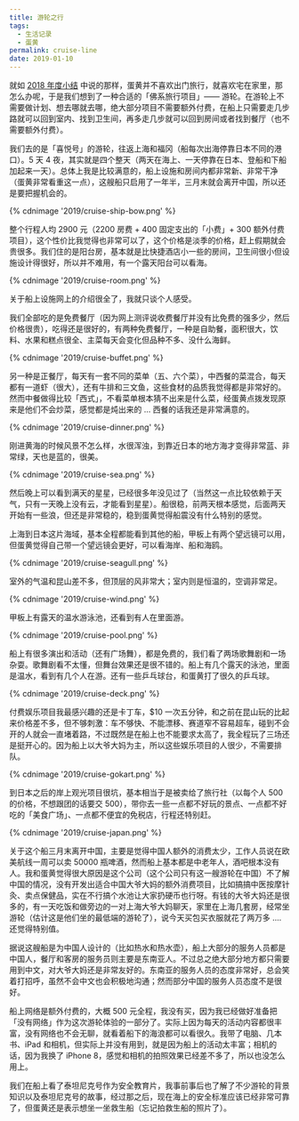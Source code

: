 ```yaml
---
title: 游轮之行
tags:
  - 生活记录
  - 蛋黄
permalink: cruise-line
date: 2019-01-10
---
```


就如 [2018 年度小结](/2018/12/summary-of-2018/) 中说的那样，蛋黄并不喜欢出门旅行，就喜欢宅在家里，那怎么办呢，于是我们想到了一种合适的「佛系旅行项目」—— 游轮。在游轮上不需要做计划、想去哪就去哪，绝大部分项目不需要额外付费，在船上只需要走几步路就可以回到室内、找到卫生间，再多走几步就可以回到房间或者找到餐厅（也不需要额外付费）。

我们去的是「喜悦号」的游轮，往返上海和福冈（船每次出海停靠日本不同的港口）。5 天 4 夜，其实就是四个整天（两天在海上、一天停靠在日本、登船和下船加起来一天）。总体上我是比较满意的，船上设施和房间内都非常新、非常干净（蛋黄非常看重这一点），这艘船只启用了一年半，三月末就会离开中国，所以还是要把握机会的。

{% cdnimage '2019/cruise-ship-bow.png' %}

整个行程人均 2900 元（2200 房费 + 400 固定支出的「小费」+ 300 额外付费项目），这个性价比我觉得也非常可以了，这个价格是淡季的价格，赶上假期就会贵很多。我们住的是阳台房，基本就是比快捷酒店小一些的房间，卫生间很小但设施设计得很好，所以并不难用，有一个露天阳台可以看海。

{% cdnimage '2019/cruise-room.png' %}

关于船上设施网上的介绍很全了，我就只谈个人感受。

我们全部吃的是免费餐厅（因为网上测评说收费餐厅并没有比免费的强多少，然后价格很贵），吃得还是很好的，有两种免费餐厅，一种是自助餐，面积很大，饮料、水果和糕点很全、主菜每天会变化但品种不多、没什么海鲜。

{% cdnimage '2019/cruise-buffet.png' %}

另一种是正餐厅，每天有一套不同的菜单（五、六个菜），中西餐的菜混合，每天都有一道虾（很大），还有牛排和三文鱼，这些食材的品质我觉得都是非常好的。然而中餐做得比较「西式」，不看菜单根本猜不出来是什么菜，经蛋黄点拨发现原来是他们不会炒菜，感觉都是炖出来的 … 西餐的话我还是非常满意的。

{% cdnimage '2019/cruise-dinner.png' %}

刚进黄海的时候风景不怎么样，水很浑浊，到靠近日本的地方海才变得非常蓝、非常绿，天也是蓝的，很美。

{% cdnimage '2019/cruise-sea.png' %}

然后晚上可以看到满天的星星，已经很多年没见过了（当然这一点比较依赖于天气，只有一天晚上没有云，才能看到星星）。船很稳，前两天根本感觉，后面两天开始有一些浪，但还是非常稳的，稳到蛋黄觉得船震没有什么特别的感觉。

上海到日本这片海域，基本全程都能看到其他的船，甲板上有两个望远镜可以用，但蛋黄觉得自己带一个望远镜会更好，可以看海岸、船和海鸥。

{% cdnimage '2019/cruise-seagull.png' %}

室外的气温和昆山差不多，但顶层的风非常大；室内则是恒温的，空调非常足。

{% cdnimage '2019/cruise-wind.png' %}

甲板上有露天的温水游泳池，还看到有人在里面游。

{% cdnimage '2019/cruise-pool.png' %}

船上有很多演出和活动（还有广场舞），都是免费的，我们看了两场歌舞剧和一场杂耍。歌舞剧看不太懂，但舞台效果还是很不错的。船上有几个露天的泳池，里面是温水，看到有几个人在游。还有一些乒乓球台，和蛋黄打了很久的乒乓球。

{% cdnimage '2019/cruise-deck.png' %}

付费娱乐项目我最感兴趣的还是卡丁车，$10 一次五分钟，和之前在昆山玩的比起来价格差不多，但不够刺激：车不够快、不能漂移、赛道窄不容易超车，碰到不会开的人就会一直堵着路，不过既然是在船上也不能要求太高了，我全程玩了三场还是挺开心的。因为船上以大爷大妈为主，所以这些娱乐项目的人很少，不需要排队。

{% cdnimage '2019/cruise-gokart.png' %}

到日本之后的岸上观光项目很坑，基本相当于是被卖给了旅行社（以每个人 500 的价格，不想跟团的话要交 500），带你去一些一点都不好玩的景点、一点都不好吃的「美食广场」、一点都不便宜的免税店，行程还特别赶。

{% cdnimage '2019/cruise-japan.png' %}

关于这个船三月末离开中国，主要是觉得中国人额外的消费太少，工作人员说在欧美航线一周可以卖 50000 瓶啤酒，然而船上基本都是中老年人，酒吧根本没有人。我和蛋黄觉得很大原因是这个公司（这个公司只有这一艘游轮在中国）不了解中国的情况，没有开发出适合中国大爷大妈的额外消费项目，比如搞搞中医按摩针灸、卖点保健品，实在不行搞个水池让大家扔硬币也行呀。有钱的大爷大妈还是很多的，有一天吃饭和做旁边的一对上海大爷大妈聊天，家里在上海几套房，经常坐游轮（估计这是他们坐的最低端的游轮了），说今天买包买衣服就花了两万多 …. 还觉得特别值。

据说这艘船是为中国人设计的（比如热水和热水壶），船上大部分的服务人员都是中国人，餐厅和客房的服务员则主要是东南亚人。不过总之绝大部分地方都只需要用到中文，对大爷大妈还是非常友好的。东南亚的服务人员的态度非常好，总会笑着打招呼，虽然不会中文也会积极地沟通；然而部分中国的服务人员态度不是很好。

船上网络是额外付费的，大概 500 元全程，我没有买，因为我已经做好准备把「没有网络」作为这次游轮体验的一部分了。实际上因为每天的活动内容都很丰富，没有网络也不会无聊，就看着船下的海浪都可以看很久。我带了电脑、几本书、iPad 和相机，但实际上并没有用到，就是因为船上的活动太丰富；相机的话，因为我换了 iPhone 8，感觉和相机的拍照效果已经差不多了，所以也没怎么用上。

我们在船上看了泰坦尼克号作为安全教育片，我事前事后也了解了不少游轮的背景知识以及泰坦尼克号的故事，经过那之后，现在海上的安全标准应该已经非常可靠了，但蛋黄还是表示想坐一坐救生船（忘记拍救生船的照片了）。
